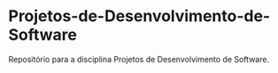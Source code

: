 # Projetos-de-Desenvolvimento-de-Software
Repositório para a disciplina Projetos de Desenvolvimento de Software.
